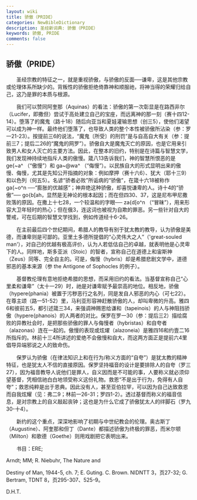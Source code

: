 ```yaml
---
layout: wiki
title: 骄傲（PRIDE）
categories: NewBibleDictionary
description: 圣经新词典: 骄傲（PRIDE）
keywords: 骄傲, PRIDE
comments: false
---
```


## 骄傲（PRIDE）

　　圣经宗教的特征之一，就是重视骄傲，与骄傲的反面──谦卑，这是其他宗教或伦理体系所缺少的。背叛性的骄傲拒绝倚靠神和顺服祂，将神当得的荣耀归给自己，这乃是罪的本质与根源。

　　我们可以赞同阿奎那（Aquinas）的看法：骄傲的第一次彰显是在路西非尔（Lucifer，即撒但）尝试于高处建立自己的宝座，而远离神的那一刻（赛十四12-14）。堕落了的魔鬼（路十18）随后向亚当和夏娃灌输思想（创三5），使他们渴望可以成为神一样。最终他们堕落了，也导致人类的整个本性被骄傲所沾染（参：罗一21-23）。按提前三6的说法，“魔鬼〔所受〕的刑罚”是与自高自大有关（参：提前三7；提后二26的“魔鬼的网罗”）。骄傲自大是魔鬼灭亡的原因，也是它用来引致男人和女人灭亡的主要方法。因此，在整本的旧约，特别是在诗篇与智慧文学，我们发现神持续地指斥人类的傲慢。箴八13告诉我们，神的智慧所恨恶的是 ge{~a^ （“傲慢”）和 ga~@wa^ （“侮慢”）。以民族自大的形式显明出来的傲慢、侮慢，尤其是先知公开指摘的对象：例如摩押（赛十六6）、犹大（耶十三9）和以色列（何五5）。名谚“骄者必败”所诟病的“骄傲”，在箴十六18被称作 ga{~o^n ──“膨胀的优越感”；神弃绝这种骄傲，却喜悦谦卑的人。诗十4的“骄傲”── go{b[ah，显然是无神论的根本起因；而在但四30、37，这是尼布甲尼撒败落的原因。在撒上十七28，一个较温和的字眼── za{d[o^n （“冒昧”），用来形容大卫年轻时的热心；但在俄3，连这词也被视为自欺的罪恶。另一些针对自大的警戒，可在后期的智慧文学找到，例如传道经十6-26。

　　在主前最后四个世纪期间，希腊人的教导有别于犹太教的教导，认为骄傲是美德，而谦卑则是可鄙的。亚里土多德所提倡的“心灵伟大之人”（'great-souled man'），对自己的优越有极高评价，认为人若低估自己的卓越，就表明他是心灵卑下的人。同样地，斯多亚派（Stoic）的智者，宣称自己在道德上和宙斯神（Zeus）同等、完全自主的。可是，侮慢（hybris）却是希腊悲剧文学中，道德邪恶的基本来源（参 the Antigone of Sophocles 的例子）。

　　基督教伦理有意地拒绝希腊的思想，而采用旧约的看法。当基督宣称自己“心里柔和谦卑”（太十一29）时，祂是对谦卑赋予最崇高的地位。相反地，骄傲（hypere{phania）被置于污秽恶行之名列，同是发自人邪恶的内心（可七22）。在尊主颂（路一51-52）里，马利亚形容神赶散骄傲的人，却叫卑微的升高。雅四6和彼前五5，都引述箴三34，来强调神赐恩给谦和（tapeinois）的人与神阻挡骄傲（hypere{phanois）的人两者的对比。保罗在罗一30（参：提后三2）描绘腐败的异教社会时，是把那些骄傲的罪人与侮慢者（hybristas）和自夸者（alazonas）连在一起的。傲慢的表现或炫燿（alazoneia）是雅四16和约壹二16所指斥的。林前十三4所讲述的爱绝不会傲慢和自大，而这两方面正是提前六4里倡导异端邪说之人的致命伤。

　　保罗认为骄傲（在律法知识上和在行为/称义方面的“自夸”）是犹太教的精神特征，也是犹太人不信的直接原因。保罗坚持福音的设计是要排除人的自夸（罗三27），因为福音教导人说他们是罪人，自义因而是不可能的事，人要称义就必须仰望基督，凭相信祂白白地领受称义这份礼物。救恩“不是出于行为，免得有人自夸”；救恩纯粹是出于恩典。因此没有人，甚至亚伯拉罕，可以因为自己达致救恩而自我炫耀（见：弗二9；林前一26-31；罗四1-2）。透过基督而称义的福音信息，是对宗教上的自义敲起丧钟；这也是为什么它成了骄傲犹太人的绊脚石（罗九30-十4）。

　　新约的这个重点，深深地影响了初期与中世纪教会的伦理。奥古斯丁（Augustine）、阿奎那和但丁（Dante）都描述骄傲为终极的罪恶，而米尔顿（Milton）和歌德（Goethe）则用戏剧把它表明出来。

　　书目：ERE;

Arndt; MM; R. Niebuhr, The Nature and

Destiny of Man, 1944-5, ch. 7; E. Guting. C. Brown. NIDNTT 3，页27-32; G. Bertram, TDNT 8，页295-307、525-9。

D.H.T.








